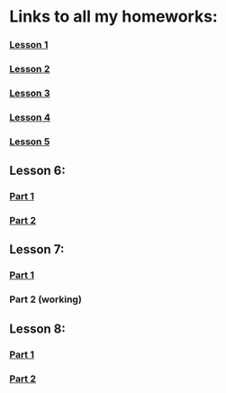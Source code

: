 # Links to all my homeworks:
### [Lesson 1](https://savinganimals.github.io/klyho_maksim_homework1/index.html)
### [Lesson 2](https://savinganimals.github.io/Klyho_maksim_homework2/index.html)
### [Lesson 3](https://savinganimals.github.io/main_repos/README.md)
### [Lesson 4](https://savinganimals.github.io/klyho_maksim_homework4/index.html)
### [Lesson 5](https://savinganimals.github.io/klyho_maksim_homework5/index.html)
## Lesson 6:
### [Part 1](https://savinganimals.github.io/klyho_maksim_homework_6_part1/)
### [Part 2](https://savinganimals.github.io/klyho_maksim_homework6_part2/index.html)
## Lesson 7:
### [Part 1](https://savinganimals.github.io/klyho_maksim_homework_7_part1/)
### Part 2 (working)
## Lesson 8:
### [Part 1](https://savinganimals.github.io/klyho_maksim_homework_8_part1/)
### [Part 2](https://savinganimals.github.io/klyho_maksim_homework8_part2/)